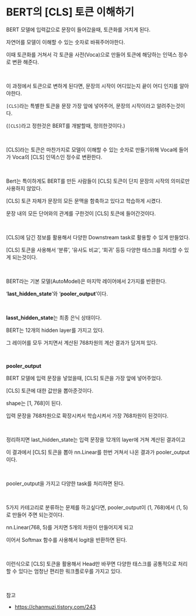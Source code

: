 # BERT의 [CLS] 토큰 이해하기

BERT 모델에 입력값으로 문장이 들어갔을때, 토큰화를 거치게 된다.

자연어를 모델이 이해할 수 있는 숫자로 바꿔주어야한다.

이때 토큰화를 거쳐서 각 토큰을 사전(Voca)으로 만들어 토큰에 해당하는 인덱스 정수로 변환 해준다.

<br>

이 과정에서 토큰으로 변하게 된다면, 문장의 시작이 어디있는지 끝이 어디 인지를 알아야한다.

`[CLS]`라는 특별한 토큰을 문장 가장 앞에 넣어주어, 문장의 시작이라고 알려주는것이다.

(`[CLS]`라고 정한것은 BERT를 개발할때, 정의한것이다.)

<br>

[CLS]라는 토큰은 마찬가지로 모델이 이해할 수 있는 숫자로 만들기위해 Voca에 들어가 Voca의 [CLS] 인덱스인 정수로 변환한다.

<br>

Bert는 특이하게도 BERT를 만든 사람들이 [CLS] 토큰이 단지 문장의 시작의 의미로만 사용하지 않았다.

[CLS] 토큰 자체가 문장의 모든 문맥을 함축하고 있다고 학습하게 시켰다.

문장 내의 모든 단어와의 관계를 구한것이 [CLS] 토큰에 들어간것이다.

<br>

[CLS]에 담긴 정보를 활용해서 다양한 Downstream task로 활용할 수 있게 만들었다.

[CLS] 토큰을 사용해서 ‘분류’, ‘유사도 비교’, ‘회귀’ 등등 다양한 태스크를 처리할 수 있게 되는것이다.

<br>

BERT라는 기본 모델(AutoModel)은 마지막 레이어에서 2가지를 반환한다.

‘**last_hidden_state**’와 ‘**pooler_output**’이다.

<br>

**lasst_hidden_state**는 최종 은닉 상태이다.

BERT는 12개의 hidden layer를 가지고 있다.

그 레이어를 모두 거치면서 계산된 768차원의 계산 결과가 담겨져 있다.

<br>

**pooler_output**

BERT 모델에 입력 문장을 넣었을때, [CLS] 토큰을 가장 앞에 넣어주었다.

[CLS] 토큰에 대한 값만을 뽑아준것이다.

shape는 [1, 768]이 된다.

입력 문장을 768차원으로 확장시켜서 학습시켜서 가장 768차원이 된것이다.

<br>

정리하지면 last_hidden_state는 입력 문장을 12개의 layer에 거쳐 계산된 결과이고

이 결과에서 [CLS] 토큰을 뽑아 nn.Linear를 한번 거쳐서 나온 결과가 pooler_output이다.

<br>

pooler_output을 가지고 다양한 task를 처리하면 된다.

<br>

5가지 카테고리로 분류하는 문제를 하고싶다면, pooler_output이 (1, 768)에서 (1, 5)로 만들어 주면 되는것이다.

nn.Linear(768, 5)를 거치면 5개의 차원이 만들어지게 되고

이어서 Softmax 함수를 사용해서 logit을 반환하면 된다.

<br>

이런식으로 [CLS] 토큰을 활용해서 Head만 바꾸면 다양한 태스크를 공통적으로 처리할 수 있다는 엄청난 편리한 워크플로우를 가지고 있다.

<br>

참고

- https://chanmuzi.tistory.com/243
